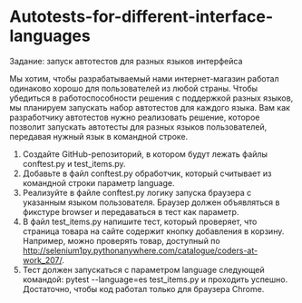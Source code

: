 # Autotests-for-different-interface-languages

Задание: запуск автотестов для разных языков интерфейса

Мы хотим, чтобы разрабатываемый нами интернет-магазин работал одинаково хорошо для пользователей из любой страны. Чтобы убедиться в работоспособности решения с поддержкой разных языков, мы планируем запускать набор автотестов для каждого языка. Вам как разработчику автотестов нужно реализовать решение, которое позволит запускать автотесты для разных языков пользователей, передавая нужный язык в командной строке.

1. Создайте GitHub-репозиторий, в котором будут лежать файлы conftest.py и test_items.py.
2. Добавьте в файл conftest.py обработчик, который считывает из командной строки параметр language.
3. Реализуйте в файле conftest.py логику запуска браузера с указанным языком пользователя. Браузер должен объявляться в фикстуре browser и передаваться в тест как параметр.
4. В файл test_items.py напишите тест, который проверяет, что страница товара на сайте содержит кнопку добавления в корзину. Например, можно проверять товар, доступный по http://selenium1py.pythonanywhere.com/catalogue/coders-at-work_207/.
5. Тест должен запускаться с параметром language следующей командой:
       pytest --language=es test_items.py
и проходить успешно. Достаточно, чтобы код работал только для браузера Сhrome.
